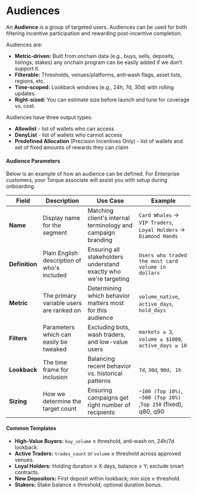 # Audiences

An **Audience** is a group of targeted users. Audiences can be used for both filtering incentive participation and rewarding post-incentive completion.

Audiences are:

* **Metric‑driven:** Built from onchain data (e.g., buys, sells, deposits, listings, stakes) any onchain program can be easily added if we don’t support it.
* **Filterable:** Thresholds, venues/platforms, anti‑wash flags, asset lists, regions, etc.
* **Time‑scoped:** Lookback windows (e.g., 24h, 7d, 30d) with rolling updates.
* **Right‑sized:** You can estimate size before launch and tune for coverage vs. cost.

Audiences have three output types:

* **Allowlist** - list of wallets who can access
* **DenyList** - list of wallets who cannot access
* **Predefined Allocation** (Precision Incentives Only) - list of wallets and set of fixed amounts of rewards they can claim

#### **Audience Parameters**

Below is an example of how an audience can be defined. For Enterprise customers, your Torque associate will assist you with setup during onboarding.

| Field          | Description                                 | Use Case                                                         | Example                                                          |
| -------------- | ------------------------------------------- | ---------------------------------------------------------------- | ---------------------------------------------------------------- |
| **Name**       | Display name for the segment                | Matching client's internal terminology and campaign branding     | `Card Whales` → `VIP Traders`, `Loyal Holders` → `Diamond Hands` |
| **Definition** | Plain English description of who's included | Ensuring all stakeholders understand exactly who we're targeting | `Users who traded the most card volume in dollars`               |
| **Metric**     | The primary variable users are ranked on    | Determining which behavior matters most for this audience        | `volume_native`, `active_days`, `hold_days`                      |
| **Filters**    | Parameters which can easily be tweaked      | Excluding bots, wash traders, and low-value users                | `markets ≥ 3`, `volume ≥ $1000`, `active_days ≥ 10`              |
| **Lookback**   | The time frame for inclusion                | Balancing recent behavior vs. historical patterns                | `7d`, `30d`, `90d, 1h`                                           |
| **Sizing**     | How we determine the target count           | Ensuring campaigns get right number of recipients                | `~100 (Top 10%)`, `~500 (Top 20%)` ,`Top 250` (fixed), q80, q90  |



#### **Common Templates**

* **High‑Value Buyers:** `buy_volume` ≥ threshold, anti‑wash on, 24h/7d lookback.
* **Active Traders:** `trades_count` or `volume` ≥ threshold across approved venues.
* **Loyal Holders:** Holding duration ≥ X days, balance ≥ Y; exclude smart contracts.
* **New Depositors:** First deposit within lookback; min size ≥ threshold.
* **Stakers:** Stake balance ≥ threshold; optional duration bonus.
